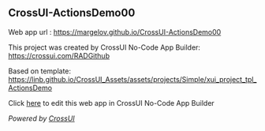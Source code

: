 ## CrossUI-ActionsDemo00
Web app url : https://margelov.github.io/CrossUI-ActionsDemo00

This project was created by CrossUI No-Code App Builder: https://crossui.com/RADGithub

Based on template: https://linb.github.io/CrossUI_Assets/assets/projects/Simple/xui_project_tpl_ActionsDemo

Click [here](https://crossui.com/RADGithub/#!from=github&owner=margelov&repo=CrossUI-ActionsDemo00) to edit this web app in CrossUI No-Code App Builder

<i>Powered by [CrossUI](https://crossui.com)</i>
